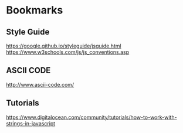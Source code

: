 # Bookmarks

## Style Guide

https://google.github.io/styleguide/jsguide.html
https://www.w3schools.com/js/js_conventions.asp


## ASCII CODE
http://www.ascii-code.com/

## Tutorials
https://www.digitalocean.com/community/tutorials/how-to-work-with-strings-in-javascript
